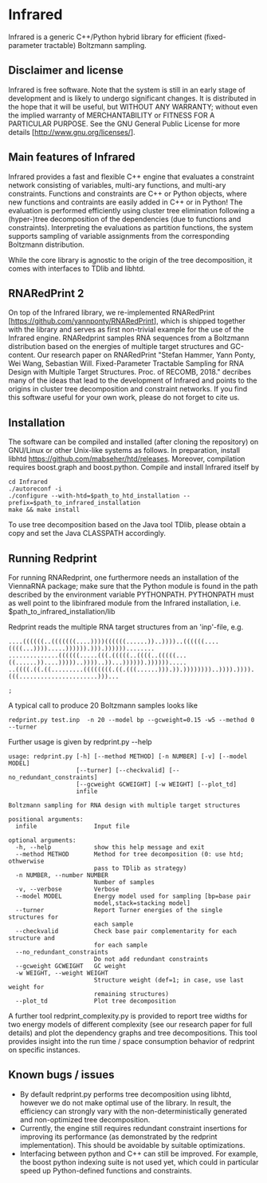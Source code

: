 # Infrared

Infrared is a generic C++/Python hybrid library for efficient (fixed-parameter tractable) Boltzmann sampling. 

## Disclaimer and license
Infrared is free software. Note that the system is still in an early stage of development and is likely to undergo significant changes. It is distributed in the hope that it will be useful, but WITHOUT ANY WARRANTY; without even the implied warranty of MERCHANTABILITY or FITNESS FOR A PARTICULAR PURPOSE.  See the GNU General Public License for more details [<http://www.gnu.org/licenses/>].

## Main features of Infrared
Infrared provides a fast and flexible C++ engine that evaluates a constraint network consisting of variables, multi-ary functions, and multi-ary constraints. Functions and constraints are C++ or Python objects, where
new functions and contraints are easily added in C++ or in Python! The evaluation is performed efficiently using cluster tree elimination following a (hyper-)tree decomposition of the dependencies (due to functions and constraints).
Interpreting the evaluations as partition functions, the system supports sampling of variable assignments from
the corresponding Boltzmann distribution.

While the core library is agnostic to the origin of the tree decomposition, it comes with interfaces to TDlib and libhtd.

## RNARedPrint 2
On top of the Infrared library, we re-implemented RNARedPrint [<https://github.com/yannponty/RNARedPrint>], which is shipped together with the library and serves as first non-trivial example for the use of the Infrared engine. RNARedprint samples RNA sequences from a Boltzmann distribution based on the energies of multiple target structures and GC-content. Our research paper on RNARedPrint "Stefan Hammer, Yann Ponty, Wei Wang, Sebastian Will.  Fixed-Parameter Tractable Sampling for RNA Design with Multiple Target Structures. Proc. of RECOMB, 2018." decribes many of the ideas that lead to the development of Infrared and points to the origins in cluster tree decomposition and constraint networks. If you find this software useful for your own work, please do not forget to cite us.

## Installation
The software can be compiled and installed (after cloning the repository) on GNU/Linux or other Unix-like systems as follows.
In preparation, install libhtd <https://github.com/mabseher/htd/releases>. Moreover, compilation requires boost.graph and boost.python. Compile and install Infrared itself by
```
cd Infrared
./autoreconf -i
./configure --with-htd=$path_to_htd_installation --prefix=$path_to_infrared_installation
make && make install
```
To use tree decomposition based on the Java tool TDlib, please obtain a copy and set the Java CLASSPATH accordingly.

## Running Redprint
For running RNARedprint, one furthermore needs an installation of the ViennaRNA package; make sure that the Python module is found in the path described by the environment variable PYTHONPATH. PYTHONPATH must as well point to the libinfrared module from the Infrared installation, i.e. $path_to_infrared_installation/lib

Redprint reads the multiple RNA target structures from an 'inp'-file, e.g.
```
....((((((..(((((((....))))((((((......))..))))..((((((....((((...)))).....)))))).))).))))))........
..............((((((.....(((.(((((..((((..(((((...((......))....)))))..))))..))...)))))).)))))).....
..((((.((.((.........((((((((.((.(((......))).)).))))))))..)))).)))).(((......................)))...

;
```

A typical call to produce 20 Boltzmann samples looks like 
```
redprint.py test.inp  -n 20 --model bp --gcweight=0.15 -w5 --method 0 --turner
```

Further usage is given by redprint.py --help
```
usage: redprint.py [-h] [--method METHOD] [-n NUMBER] [-v] [--model MODEL]
                   [--turner] [--checkvalid] [--no_redundant_constraints]
                   [--gcweight GCWEIGHT] [-w WEIGHT] [--plot_td]
                   infile

Boltzmann sampling for RNA design with multiple target structures

positional arguments:
  infile                Input file

optional arguments:
  -h, --help            show this help message and exit
  --method METHOD       Method for tree decomposition (0: use htd; othwerwise
                        pass to TDlib as strategy)
  -n NUMBER, --number NUMBER
                        Number of samples
  -v, --verbose         Verbose
  --model MODEL         Energy model used for sampling [bp=base pair
                        model,stack=stacking model]
  --turner              Report Turner energies of the single structures for
                        each sample
  --checkvalid          Check base pair complementarity for each structure and
                        for each sample
  --no_redundant_constraints
                        Do not add redundant constraints
  --gcweight GCWEIGHT   GC weight
  -w WEIGHT, --weight WEIGHT
                        Structure weight (def=1; in case, use last weight for
                        remaining structures)
  --plot_td             Plot tree decomposition
```
A further tool redprint_complexity.py is provided to report tree widths for two energy models of different complexity (see our research paper for full details) and plot the dependency graphs and tree decompositions. This tool provides insight into the run time / space consumption behavior of redprint on specific instances.

## Known bugs / issues
* By default redprint.py performs tree decomposition using libhtd, however we do not make optimal use of the library. In
  result, the efficiency can strongly vary with the non-deterministically generated and non-optimized tree decomposition.
* Currently, the engine still requires redundant constraint insertions for improving its performance
  (as demonstrated by the redprint implementation). This should be avoidable by suitable optimizations.
* Interfacing between python and C++ can still be improved. For example, the boost python indexing suite is not used yet,
  which could in particular speed up Python-defined functions and constraints.
